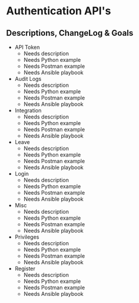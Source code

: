 # Authentication API's #
## Descriptions, ChangeLog & Goals ##

* API Token
    * Needs description
    * Needs Python example
    * Needs Postman example
    * Needs Ansible playbook
* Audit Logs
    * Needs description
    * Needs Python example
    * Needs Postman example
    * Needs Ansible playbook
* Integration
    * Needs description
    * Needs Python example
    * Needs Postman example
    * Needs Ansible playbook
* Leave
    * Needs description
    * Needs Python example
    * Needs Postman example
    * Needs Ansible playbook
* Login
    * Needs description
    * Needs Python example
    * Needs Postman example
    * Needs Ansible playbook
* Misc
    * Needs description
    * Needs Python example
    * Needs Postman example
    * Needs Ansible playbook
* Privileges
    * Needs description
    * Needs Python example
    * Needs Postman example
    * Needs Ansible playbook
* Register
    * Needs description
    * Needs Python example
    * Needs Postman example
    * Needs Ansible playbook